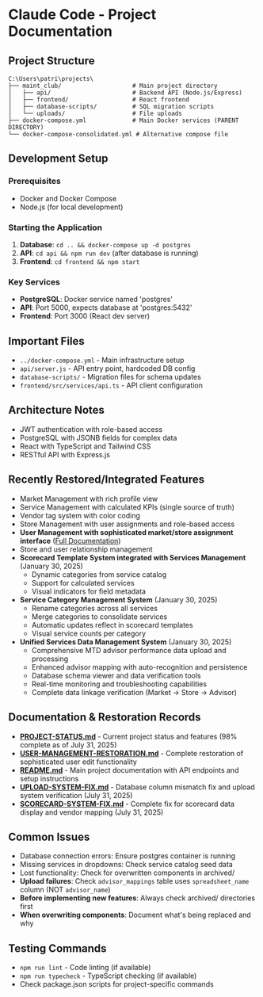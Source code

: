 # Claude Code - Project Documentation

## Project Structure
```
C:\Users\patri\projects\
├── maint_club/                    # Main project directory
│   ├── api/                       # Backend API (Node.js/Express)
│   ├── frontend/                  # React frontend
│   ├── database-scripts/          # SQL migration scripts
│   └── uploads/                   # File uploads
├── docker-compose.yml             # Main Docker services (PARENT DIRECTORY)
└── docker-compose-consolidated.yml # Alternative compose file
```

## Development Setup

### Prerequisites
- Docker and Docker Compose
- Node.js (for local development)

### Starting the Application
1. **Database**: `cd .. && docker-compose up -d postgres`
2. **API**: `cd api && npm run dev` (after database is running)
3. **Frontend**: `cd frontend && npm start`

### Key Services
- **PostgreSQL**: Docker service named 'postgres'
- **API**: Port 5000, expects database at 'postgres:5432'
- **Frontend**: Port 3000 (React dev server)

## Important Files
- `../docker-compose.yml` - Main infrastructure setup
- `api/server.js` - API entry point, hardcoded DB config
- `database-scripts/` - Migration files for schema updates
- `frontend/src/services/api.ts` - API client configuration

## Architecture Notes
- JWT authentication with role-based access
- PostgreSQL with JSONB fields for complex data
- React with TypeScript and Tailwind CSS
- RESTful API with Express.js

## Recently Restored/Integrated Features
- Market Management with rich profile view
- Service Management with calculated KPIs (single source of truth)
- Vendor tag system with color coding
- Store Management with user assignments and role-based access
- **User Management with sophisticated market/store assignment interface** ([Full Documentation](USER-MANAGEMENT-RESTORATION.md))
- Store and user relationship management
- **Scorecard Template System integrated with Services Management** (January 30, 2025)
  - Dynamic categories from service catalog
  - Support for calculated services
  - Visual indicators for field metadata
- **Service Category Management System** (January 30, 2025)
  - Rename categories across all services
  - Merge categories to consolidate services
  - Automatic updates reflect in scorecard templates
  - Visual service counts per category
- **Unified Services Data Management System** (January 30, 2025)
  - Comprehensive MTD advisor performance data upload and processing
  - Enhanced advisor mapping with auto-recognition and persistence
  - Database schema viewer and data verification tools
  - Real-time monitoring and troubleshooting capabilities
  - Complete data linkage verification (Market → Store → Advisor)

## Documentation & Restoration Records
- **[PROJECT-STATUS.md](PROJECT-STATUS.md)** - Current project status and features (98% complete as of July 31, 2025)
- **[USER-MANAGEMENT-RESTORATION.md](USER-MANAGEMENT-RESTORATION.md)** - Complete restoration of sophisticated user edit functionality
- **[README.md](README.md)** - Main project documentation with API endpoints and setup instructions
- **[UPLOAD-SYSTEM-FIX.md](UPLOAD-SYSTEM-FIX.md)** - Database column mismatch fix and upload system verification (July 31, 2025)
- **[SCORECARD-SYSTEM-FIX.md](SCORECARD-SYSTEM-FIX.md)** - Complete fix for scorecard data display and vendor mapping (July 31, 2025)

## Common Issues
- Database connection errors: Ensure postgres container is running
- Missing services in dropdowns: Check service catalog seed data
- Lost functionality: Check for overwritten components in archived/
- **Upload failures**: Check `advisor_mappings` table uses `spreadsheet_name` column (NOT `advisor_name`)
- **Before implementing new features**: Always check archived/ directories first
- **When overwriting components**: Document what's being replaced and why

## Testing Commands
- `npm run lint` - Code linting (if available)
- `npm run typecheck` - TypeScript checking (if available) 
- Check package.json scripts for project-specific commands